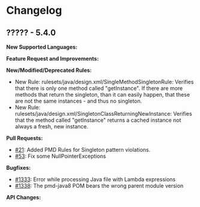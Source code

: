# Changelog

## ????? - 5.4.0

**New Supported Languages:**

**Feature Request and Improvements:**

**New/Modified/Deprecated Rules:**

*   New Rule: rulesets/java/design.xml/SingleMethodSingletonRule: Verifies that there is only one method called
    "getInstance". If there are more methods that return the singleton, than it can easily happen, that these
    are not the same instances - and thus no singleton.
*   New Rule: rulesets/java/design.xml/SingletonClassReturningNewInstance: Verifies that the method called
    "getInstance" returns a cached instance not always a fresh, new instance.

**Pull Requests:**

*   [#21](https://github.com/adangel/pmd/pull/21): Added PMD Rules for Singleton pattern violations.
*   [#53](https://github.com/pmd/pmd/pull/53): Fix some NullPointerExceptions

**Bugfixes:**

*   [#1333](https://sourceforge.net/p/pmd/bugs/1333/): Error while processing Java file with Lambda expressions
*   [#1338](https://sourceforge.net/p/pmd/bugs/1338/): The pmd-java8 POM bears the wrong parent module version

**API Changes:**
